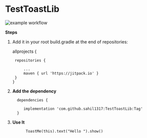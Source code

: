 # TestToastLib


![example workflow](https://img.shields.io/date/1646393790)

**Steps**

1. Add it in your root build.gradle at the end of repositories:

      allprojects {
      
		repositories {
		
			...
			maven { url 'https://jitpack.io' }
		}
	   }
  
2. **Add the dependency**

         dependencies {
      
	        implementation 'com.github.sahil1317:TestToastLib:Tag'
		 }
	
3. **Use It**


             ToastMe(this).text("Hello ").show()
